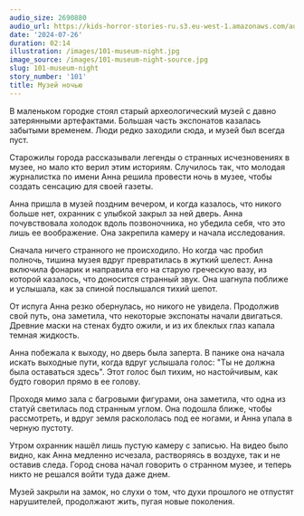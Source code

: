 ```yaml
---
audio_size: 2690880
audio_url: https://kids-horror-stories-ru.s3.eu-west-1.amazonaws.com/audio/101-museum-night.mp3
date: '2024-07-26'
duration: 02:14
illustration: /images/101-museum-night.jpg
image_source: /images/101-museum-night-source.jpg
slug: 101-museum-night
story_number: '101'
title: Музей ночью
---
```


В маленьком городке стоял старый археологический музей с давно затерянными артефактами. Большая часть экспонатов казалась забытыми временем. Люди редко заходили сюда, и музей был всегда пуст.

Старожилы города рассказывали легенды о странных исчезновениях в музее, но мало кто верил этим историям. Случилось так, что молодая журналистка по имени Анна решила провести ночь в музее, чтобы создать сенсацию для своей газеты.

Анна пришла в музей поздним вечером, и когда казалось, что никого больше нет, охранник с улыбкой закрыл за ней дверь. Анна почувствовала холодок вдоль позвоночника, но убедила себя, что это лишь ее воображение. Она закрепила камеру и начала исследования.

Сначала ничего странного не происходило. Но когда час пробил полночь, тишина музея вдруг превратилась в жуткий шелест. Анна включила фонарик и направила его на старую греческую вазу, из которой казалось, что доносится странный звук. Она шагнула поближе и услышала, как за спиной послышался тихий шепот.

От испуга Анна резко обернулась, но никого не увидела. Продолжив свой путь, она заметила, что некоторые экспонаты начали двигаться. Древние маски на стенах будто ожили, и из их блеклых глаз капала темная жидкость.

Анна побежала к выходу, но дверь была заперта. В панике она начала искать выходные пути, когда вдруг услышала голос: "Ты не должна была оставаться здесь". Этот голос был тихим, но настойчивым, как будто говорил прямо в ее голову. 

Проходя мимо зала с багровыми фигурами, она заметила, что одна из статуй светилась под странным углом. Она подошла ближе, чтобы рассмотреть, и вдруг земля раскололась под ее ногами, и Анна упала в черную пустоту.

Утром охранник нашёл лишь пустую камеру с записью. На видео было видно, как Анна медленно исчезала, растворяясь в воздухе, так и не оставив следа. Город снова начал говорить о странном музее, и теперь никто не решался войти туда даже днем.

Музей закрыли на замок, но слухи о том, что духи прошлого не отпустят нарушителей, продолжают жить, пугая новые поколения.